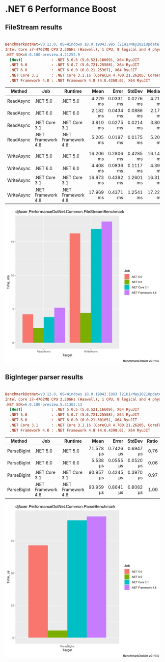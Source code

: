 # .NET 6 Performance Boost

## FileStream results

``` ini

BenchmarkDotNet=v0.13.0, OS=Windows 10.0.19043.985 (21H1/May2021Update)
Intel Core i7-4702MQ CPU 2.20GHz (Haswell), 1 CPU, 8 logical and 4 physical cores
.NET SDK=6.0.100-preview.4.21255.9
  [Host]             : .NET 5.0.5 (5.0.521.16609), X64 RyuJIT
  .NET 5.0           : .NET 5.0.7 (5.0.721.25508), X64 RyuJIT
  .NET 6.0           : .NET 6.0.0 (6.0.21.25307), X64 RyuJIT
  .NET Core 3.1      : .NET Core 3.1.16 (CoreCLR 4.700.21.26205, CoreFX 4.700.21.26205), X64 RyuJIT
  .NET Framework 4.8 : .NET Framework 4.8 (4.8.4360.0), X64 RyuJIT


```
|     Method |                Job |            Runtime |      Mean |     Error |    StdDev |    Median | Ratio | RatioSD |
|----------- |------------------- |------------------- |----------:|----------:|----------:|----------:|------:|--------:|
|  ReadAsync |           .NET 5.0 |           .NET 5.0 |  4.229 ms | 0.0331 ms | 0.0276 ms |  4.217 ms |  0.81 |    0.01 |
|  ReadAsync |           .NET 6.0 |           .NET 6.0 |  2.182 ms | 0.0434 ms | 0.0886 ms |  2.173 ms |  0.43 |    0.02 |
|  ReadAsync |      .NET Core 3.1 |      .NET Core 3.1 |  3.810 ms | 0.0275 ms | 0.0214 ms |  3.809 ms |  0.73 |    0.00 |
|  ReadAsync | .NET Framework 4.8 | .NET Framework 4.8 |  5.205 ms | 0.0197 ms | 0.0175 ms |  5.208 ms |  1.00 |    0.00 |
|            |                    |                    |           |           |           |           |       |         |
| WriteAsync |           .NET 5.0 |           .NET 5.0 | 16.206 ms | 0.2806 ms | 0.4285 ms | 16.146 ms |  0.90 |    0.07 |
| WriteAsync |           .NET 6.0 |           .NET 6.0 |  4.408 ms | 0.0836 ms | 0.1117 ms |  4.391 ms |  0.24 |    0.02 |
| WriteAsync |      .NET Core 3.1 |      .NET Core 3.1 | 16.873 ms | 0.4392 ms | 1.2601 ms | 16.313 ms |  0.94 |    0.09 |
| WriteAsync | .NET Framework 4.8 | .NET Framework 4.8 | 17.969 ms | 0.4371 ms | 1.2541 ms | 17.220 ms |  1.00 |    0.00 |

![Chart](../img/cmp_3_1.png)

## BigInteger parser results

``` ini

BenchmarkDotNet=v0.13.0, OS=Windows 10.0.19043.1083 (21H1/May2021Update)
Intel Core i7-4702MQ CPU 2.20GHz (Haswell), 1 CPU, 8 logical and 4 physical cores
.NET SDK=6.0.100-preview.5.21302.13
  [Host]             : .NET 5.0.5 (5.0.521.16609), X64 RyuJIT
  .NET 5.0           : .NET 5.0.7 (5.0.721.25508), X64 RyuJIT
  .NET 6.0           : .NET 6.0.0 (6.0.21.30105), X64 RyuJIT
  .NET Core 3.1      : .NET Core 3.1.16 (CoreCLR 4.700.21.26205, CoreFX 4.700.21.26205), X64 RyuJIT
  .NET Framework 4.8 : .NET Framework 4.8 (4.8.4390.0), X64 RyuJIT


```
|      Method |                Job |            Runtime |      Mean |     Error |    StdDev | Ratio |
|------------ |------------------- |------------------- |----------:|----------:|----------:|------:|
| ParseBigInt |           .NET 5.0 |           .NET 5.0 | 71.578 μs | 0.7426 μs | 0.6947 μs |  0.76 |
| ParseBigInt |           .NET 6.0 |           .NET 6.0 |  5.538 μs | 0.0555 μs | 0.0520 μs |  0.06 |
| ParseBigInt |      .NET Core 3.1 |      .NET Core 3.1 | 90.957 μs | 0.4245 μs | 0.3970 μs |  0.97 |
| ParseBigInt | .NET Framework 4.8 | .NET Framework 4.8 | 93.959 μs | 0.8641 μs | 0.8082 μs |  1.00 |

![Chart](../img/cmp_3_2.png)